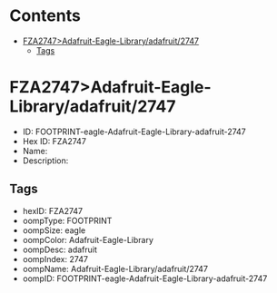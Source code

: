 



Contents
========

* [FZA2747>Adafruit-Eagle-Library/adafruit/2747](#fza2747adafruit-eagle-libraryadafruit2747)
	* [Tags](#tags)

# FZA2747>Adafruit-Eagle-Library/adafruit/2747

- ID: FOOTPRINT-eagle-Adafruit-Eagle-Library-adafruit-2747
- Hex ID: FZA2747
- Name: 
- Description: 

## Tags

- hexID: FZA2747
- oompType: FOOTPRINT
- oompSize: eagle
- oompColor: Adafruit-Eagle-Library
- oompDesc: adafruit
- oompIndex: 2747
- oompName: Adafruit-Eagle-Library/adafruit/2747
- oompID: FOOTPRINT-eagle-Adafruit-Eagle-Library-adafruit-2747
